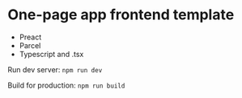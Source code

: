 # One-page app frontend template

* Preact
* Parcel
* Typescript and .tsx

Run dev server: `npm run dev`

Build for production: `npm run build`
